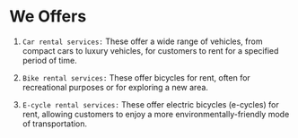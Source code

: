# We Offers

1. `Car rental services:` These offer a wide range of vehicles, 
from compact cars to luxury vehicles, for customers to rent 
for a specified period of time.


2. `Bike rental services:` These offer bicycles for rent, often
for recreational purposes or for exploring a new area.


3. `E-cycle rental services:` These offer electric bicycles 
(e-cycles) for rent, allowing customers to enjoy a more 
environmentally-friendly mode of transportation.

